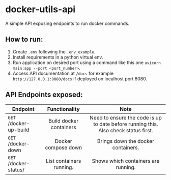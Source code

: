 # docker-utils-api
A simple API exposing endpoints to run docker commands.


## How to run:
1. Create `.env` following the `.env_example`.
2. Install requirements in a python virtual env.
3. Run application on desired port using a command like this one `uvicorn main:app --port <port_number>`.
4. Access API documentation at `/docs` for example `http://127.0.0.1:8080/docs` if deployed on localhost port 8080.

## API Endpoints exposed:
|Endpoint |Functionality |Note |
|---------|:------------:|:---:|
|`GET` /docker-up-build |Build docker containers| Need to ensure the code is up to date before running this. Also check status first. |
|`GET` /docker-down |Docker compose down | Brings down the docker containers. |
| `GET` /docker-status/ | List containers running. | Shows which containers are running.|

